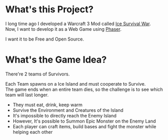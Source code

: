 # What's this Project?

I long time ago I developed a Warcraft 3 Mod called [Ice Survival War](http://www.epicwar.com/maps/221823). <br>
Now, I want to develop it as a Web Game using [Phaser](https://phaser.io).

I want it to be Free and Open Source.

# What's the Game Idea?

There're 2 teams of Survivors.

Each Team spawns on a Ice Island and must cooperate to Survive. <br>
The game ends when an entire team dies, so the challenge is to see which team will last longer.

- They must eat, drink, keep warm
- Survive the Environment and Creatures of the Island
- It's impossible to directly reach the Enemy Island
- However, It's possible to Summon Epic Monster on the Enemy Land
- Each player can craft items, build bases and fight the monster while helping each other
